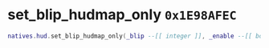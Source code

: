 # set_blip_hudmap_only `0x1E98AFEC`

```lua
natives.hud.set_blip_hudmap_only(_blip --[[ integer ]], _enable --[[ boolean ]])
```